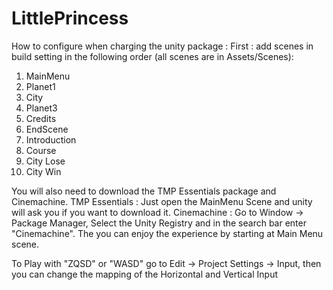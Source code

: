 # LittlePrincess

How to configure when charging the unity package :
First : add scenes in build setting in the following order (all scenes are in Assets/Scenes):
1. MainMenu 
2. Planet1
3. City
4. Planet3
5. Credits
6. EndScene
7. Introduction
8. Course
9. City Lose
10. City Win

You will also need to download the TMP Essentials package and Cinemachine.
TMP Essentials : Just open the MainMenu Scene and unity will ask you if you want to download it.
Cinemachine : Go to Window -> Package Manager, Select the Unity Registry and in the search bar enter "Cinemachine".
The you can enjoy the experience by starting at Main Menu scene. 

To Play with "ZQSD" or "WASD" go to Edit -> Project Settings -> Input, then you can change the mapping of the Horizontal and Vertical Input
